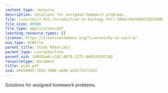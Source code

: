 ```yaml
---
content_type: resource
description: Solutions for assigned homework problems.
file: /courses/7-012-introduction-to-biology-fall-2004/ebe56065201b5006ae66a541725723d3_ps3s.pdf
file_size: 89386
file_type: application/pdf
learning_resource_types: []
license: https://creativecommons.org/licenses/by-nc-sa/4.0/
ocw_type: OCWFile
parent_title: Study Materials
parent_type: CourseSection
parent_uid: 14091ba0-c182-8670-1272-8d452019f102
resourcetype: Document
title: ps3s.pdf
uid: ebe56065-201b-5006-ae66-a541725723d3
---
```

Solutions for assigned homework problems.